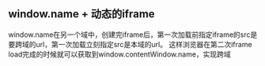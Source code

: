 ## window.name + 动态的iframe
window.name在另一个域中，创建完iframe后，第一次加载前指定iframe的src是要跨域的url，第一次加载立刻指定src是本域的url。
这样浏览器在第二次iframe load完成的时候就可以获取到window.contentWindow.name，实现跨域
